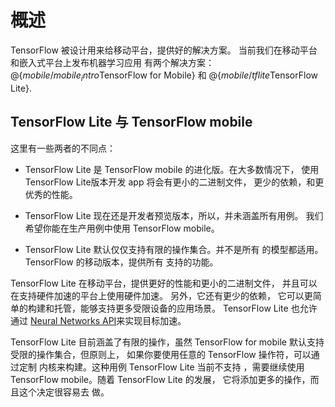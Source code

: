 # 概述

TensorFlow 被设计用来给移动平台，提供好的解决方案。
当前我们在移动平台和嵌入式平台上发布机器学习应用
有两个解决方案：
@{$mobile/mobile_intro$TensorFlow for Mobile} 和 @{$mobile/tflite$TensorFlow Lite}.

## TensorFlow Lite 与 TensorFlow mobile 

这里有一些两者的不同点：

- TensorFlow Lite 是 TensorFlow mobile 的进化版。在大多数情况下， 
  使用 TensorFlow Lite版本开发 app 将会有更小的二进制文件，
  更少的依赖，和更优秀的性能。

- TensorFlow Lite 现在还是开发者预览版本，所以，并未涵盖所有用例。
  我们希望你能在生产用例中使用 TensorFlow mobile。

- TensorFlow Lite 默认仅仅支持有限的操作集合。并不是所有
  的模型都适用。 TensorFlow 的移动版本，提供所有
  支持的功能。

TensorFlow Lite 在移动平台，提供更好的性能和更小的二进制文件，
并且可以在支持硬件加速的平台上使用硬件加速。
另外，它还有更少的依赖，
它可以更简单的构建和托管，能够支持更多受限设备的应用场景。 TensorFlow Lite
也允许通过 [Neural Networks
API](https://developer.android.com/ndk/guides/neuralnetworks/index.html)来实现目标加速。

TensorFlow Lite 目前涵盖了有限的操作，虽然
TensorFlow for mobile 默认支持受限的操作集合，但原则上，
如果你要使用任意的 TensorFlow 操作符，可以通过定制
内核来构建。这种用例 TensorFlow Lite 当前不支持
，需要继续使用 TensorFlow mobile。随着 TensorFlow Lite 的发展，
它将添加更多的操作，而且这个决定很容易去
做。
